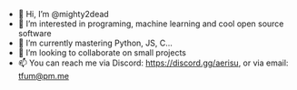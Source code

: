 - 👋 Hi, I’m @mighty2dead
- 👀 I’m interested in programing, machine learning and cool open source software
- 🌱 I’m currently mastering Python, JS, C...
- 💞️ I’m looking to collaborate on small projects
- 📫 You can reach me via Discord: https://discord.gg/aerisu, or via email: tfum@pm.me

<!---
mighty2dead/mighty2dead is a ✨ special ✨ repository because its `README.md` (this file) appears on your GitHub profile.
You can click the Preview link to take a look at your changes.
--->
